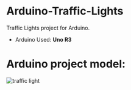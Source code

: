 # Arduino-Traffic-Lights
Traffic Lights project for Arduino.
* Arduino Used: **Uno R3**

# Arduino project model:
![traffic light](https://user-images.githubusercontent.com/50121055/154972397-19201a3b-7930-4531-ac1b-107f46ba9011.png)
